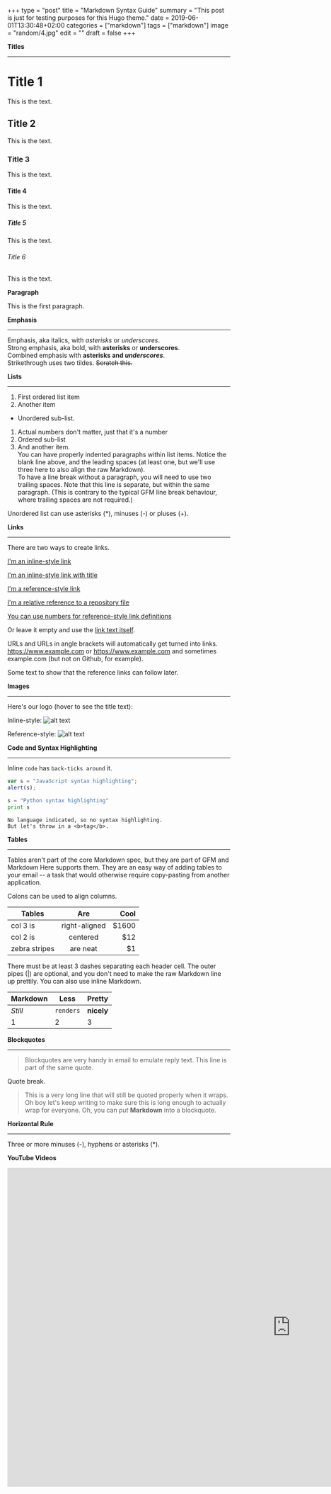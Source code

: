 +++
type = "post"
title = "Markdown Syntax Guide"
summary = "This post is just for testing purposes for this Hugo theme."
date = 2019-06-01T13:30:48+02:00
categories = ["markdown"]
tags = ["markdown"]
image = "random/4.jpg"
edit = ""
draft = false
+++

**Titles**

---

# Title 1

This is the text.

## Title 2

This is the text.

### Title 3

This is the text.

#### Title 4

This is the text.

##### Title 5

This is the text.

###### Title 6

This is the text.

**Paragraph**

This is the first paragraph.


**Emphasis**

---
Emphasis, aka italics, with *asterisks* or _underscores_.  
Strong emphasis, aka bold, with **asterisks** or __underscores__.  
Combined emphasis with **asterisks and _underscores_**.  
Strikethrough uses two tildes. ~~Scratch this.~~

**Lists**

---

1. First ordered list item
2. Another item
  * Unordered sub-list. 
1. Actual numbers don't matter, just that it's a number
  1. Ordered sub-list
4. And another item.  
You can have properly indented paragraphs within list items. Notice the blank line above, and the leading spaces (at least one, but we'll use three here to also align the raw Markdown).  
To have a line break without a paragraph, you will need to use two trailing spaces.
Note that this line is separate, but within the same paragraph.
(This is contrary to the typical GFM line break behaviour, where trailing spaces are not required.)

Unordered list can use asterisks (*), minuses (-) or pluses (+).

**Links**

---

There are two ways to create links.

[I'm an inline-style link](https://www.example.com)

[I'm an inline-style link with title](https://www.example.com "Example page")

[I'm a reference-style link][Arbitrary case-insensitive reference text]

[I'm a relative reference to a repository file](../images/markdown.png)

[You can use numbers for reference-style link definitions][1]

Or leave it empty and use the [link text itself].

URLs and URLs in angle brackets will automatically get turned into links. 
https://www.example.com or <https://www.example.com> and sometimes 
example.com (but not on Github, for example).

Some text to show that the reference links can follow later.

[arbitrary case-insensitive reference text]: https://www.example.com
[1]: https://example.com
[link text itself]: https://www.example.com

**Images**

---

Here's our logo (hover to see the title text):

Inline-style: 
![alt text](../images/markdown.png "Markdown logo")

Reference-style: 
![alt text][logo]

[logo]: ../images/markdown.png "Markdown logo"

**Code and Syntax Highlighting**

---

Inline `code` has `back-ticks around` it.

```javascript
var s = "JavaScript syntax highlighting";
alert(s);
```

```python
s = "Python syntax highlighting"
print s
```

```
No language indicated, so no syntax highlighting. 
But let's throw in a <b>tag</b>.
```

**Tables**

---

Tables aren't part of the core Markdown spec, but they are part of GFM and Markdown Here supports them. They are an easy way of adding tables to your email -- a task that would otherwise require copy-pasting from another application.

Colons can be used to align columns.

| Tables        | Are           | Cool  |
| ------------- |:-------------:| -----:|
| col 3 is      | right-aligned | $1600 |
| col 2 is      | centered      |   $12 |
| zebra stripes | are neat      |    $1 |

There must be at least 3 dashes separating each header cell.
The outer pipes (|) are optional, and you don't need to make the 
raw Markdown line up prettily. You can also use inline Markdown.

Markdown | Less | Pretty
--- | --- | ---
*Still* | `renders` | **nicely**
1 | 2 | 3

**Blockquotes**

---

> Blockquotes are very handy in email to emulate reply text.
> This line is part of the same quote.

Quote break.

> This is a very long line that will still be quoted properly when it wraps. Oh boy let's keep writing to make sure this is long enough to actually wrap for everyone. Oh, you can *put* **Markdown** into a blockquote.

**Horizontal Rule**

---

Three or more minuses (-), hyphens or asterisks (*).

**YouTube Videos**

<iframe width="1280" height="720" src="https://www.youtube.com/embed/HANCzu70us4" frameborder="0" allow="accelerometer; autoplay; encrypted-media; gyroscope; picture-in-picture" allowfullscreen></iframe>
